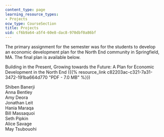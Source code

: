 ```yaml
---
content_type: page
learning_resource_types:
- Projects
ocw_type: CourseSection
title: Projects
uid: cf6b9a64-a5f4-60e8-dac8-970dbf0a86bf
---
```


The primary assignment for the semester was for the students to develop an economic development plan for the North End community in Springfield, MA. The final plan is available below.

Building in the Present, Growing towards the Future: A Plan for Economic Development in the North End ({{% resource_link c82203ac-c321-7a31-3472-191ba664d770 "PDF - 7.0 MB" %}})

Shiben Banerji  
Anna Bentley  
Amy Deora  
Jonathan Leit  
Hania Maraqa  
Bill Massaquoi  
Seth Pipkin  
Alice Savage  
May Tsubouohi